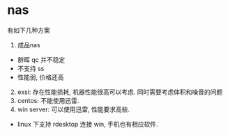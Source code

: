 # nas
有如下几种方案
1. 成品nas
  - 群晖 qc 并不稳定
  - 不支持 ss
  - 性能弱, 价格还高
2. exsi: 存在性能损耗, 机器性能很高可以考虑. 同时需要考虑体积和噪音的问题
3. centos: 不能使用迅雷.
4. win server: 可以使用迅雷, 性能要求高些.
  - linux 下支持 rdesktop 连接 win, 手机也有相应软件.
